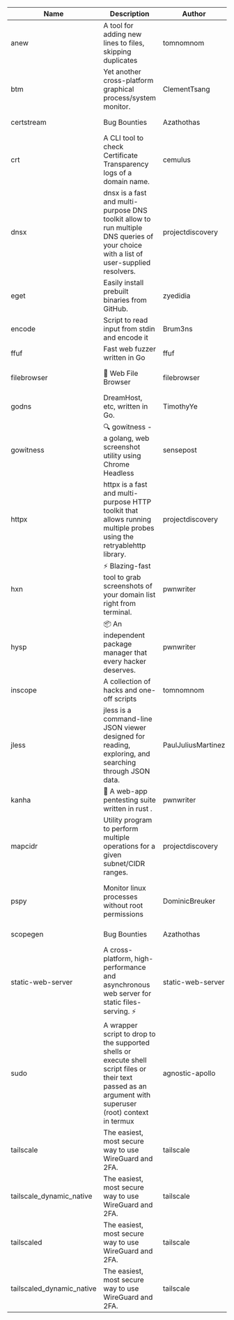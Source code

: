 | Name | Description | Author | Repository | Stars | Version | Updated | Size | SHA256SUM | B3SUM | Source | Language | License |
| ---- | ----------- | ------ | ---------- | ----- | ------- | ------- | ---- | --- | ------ | --------|-------- | ------- |
| anew | A tool for adding new lines to files, skipping duplicates | tomnomnom | [https://github.com/tomnomnom/anew](https://github.com/tomnomnom/anew) | 1098 | v0.1.1 | 2022-03-15T22:35:31Z | 1.41 MB | c45ef92c50eca3314d64184ded61e44d190057b3ae9d52d023b80e3f66e8d639 | a608e5e56fdaccd6475d6b29fad5053daa7a0afd9900b852c80514766dc612cc | https://raw.githubusercontent.com/Azathothas/Toolpacks/main/aarch64_arm64_v8a_Android/anew | Go | MIT License |
| btm | Yet another cross-platform graphical process/system monitor. | ClementTsang | [https://github.com/ClementTsang/bottom](https://github.com/ClementTsang/bottom) | 8082 | 0.9.6 | 2023-08-27T01:43:44Z | 3.08 MB | 9ca134264a621ce9dadb4b5dde3b98f5bc0f7c5dc753908ca17c571b8c04733e | ce7f002226079b7de19230032a3a92e0f7f1fd7a6d6f5a6df632bfa40a8dde59 | https://raw.githubusercontent.com/Azathothas/Toolpacks/main/aarch64_arm64_v8a_Android/btm | Rust | MIT License |
| certstream |  Bug Bounties | Azathothas | [https://github.com/Azathothas/Arsenal](https://github.com/Azathothas/Arsenal) | 9 | null |  | 4.54 MB | 6fd623d0bcd84f1e464a31765de45a8f2dfc90e63c4038cba89b9d777052eb5e | 9282371580c023475599cc6b82bfc67019508727fc5cacab05949b04da82b84a | https://raw.githubusercontent.com/Azathothas/Toolpacks/main/aarch64_arm64_v8a_Android/certstream | Shell | null |
| crt | A CLI tool to check Certificate Transparency logs of a domain name. | cemulus | [https://github.com/cemulus/crt](https://github.com/cemulus/crt) | 63 | v0.1.0 | 2022-03-08T21:41:54Z | 4.63 MB | 799804456660e6110005e9b9040a899d15e6256b18b66aebedbd150b900522aa | 0a21e1af49c3f02545d1646b0af3ad9e028d56c9500151665492fe0f8351a0ee | https://raw.githubusercontent.com/Azathothas/Toolpacks/main/aarch64_arm64_v8a_Android/crt | Go | Apache License 2.0 |
| dnsx | dnsx is a fast and multi-purpose DNS toolkit allow to run multiple DNS queries of your choice with a list of user-supplied resolvers. | projectdiscovery | [https://github.com/projectdiscovery/dnsx](https://github.com/projectdiscovery/dnsx) | 1809 | v1.1.6 | 2023-11-11T19:20:44Z | 24.79 MB | cb6e3e92f9b41737fbec6922d00bea5d55d5220e1ae2a47070f48ce0b9802ddd | 11518812b4221c2c8bb6957f9b3870a3c09d748a5cdbf729f09f7b236b23450a | https://raw.githubusercontent.com/Azathothas/Toolpacks/main/aarch64_arm64_v8a_Android/dnsx | Go | MIT License |
| eget | Easily install prebuilt binaries from GitHub. | zyedidia | [https://github.com/zyedidia/eget](https://github.com/zyedidia/eget) | 643 | v1.3.3 | 2023-02-22T05:15:46Z | 6.49 MB | 013bd7f9079ac1844b1bab765b49bcc571c5d08664224e9227bf24025f147cc1 | 9da9bc516e4a3fd855a40c9b3fc99f5e227d23a05ea88ab32bee72c31e6a9c68 | https://raw.githubusercontent.com/Azathothas/Toolpacks/main/aarch64_arm64_v8a_Android/eget | Go | MIT License |
| encode | Script to read input from stdin and encode it | Brum3ns | [https://github.com/Brum3ns/encode](https://github.com/Brum3ns/encode) | 18 | null |  | 2.49 MB | 4ebcd947498fc878a8036d6b6c9a78fa680a5788937682b1d717e514f4c9841d | d320eb6abeab97f6183ec40f1d8fc76cdefc4e952a7e96fe934973c71e7ece87 | https://raw.githubusercontent.com/Azathothas/Toolpacks/main/aarch64_arm64_v8a_Android/encode | Go | MIT License |
| ffuf | Fast web fuzzer written in Go | ffuf | [https://github.com/ffuf/ffuf](https://github.com/ffuf/ffuf) | 10630 | v2.1.0 | 2023-09-16T12:23:19Z | 8.18 MB | 4c8c860765a496d479b742fa637feb95cce38474df0c1c7688cf81256d5be2d8 | e7380054790e9ef5da1633acd33271817cee23d3f13fc46cd512c87efac46635 | https://raw.githubusercontent.com/Azathothas/Toolpacks/main/aarch64_arm64_v8a_Android/ffuf | Go | MIT License |
| filebrowser | 📂 Web File Browser | filebrowser | [https://github.com/filebrowser/filebrowser](https://github.com/filebrowser/filebrowser) | 21786 | v2.26.0 | 2023-11-02T21:58:20Z | 13.29 MB | 6e36989fcbd4c85727db315db9b06e3e0b1180628c17350fafd3a462156ca78d | 3d9bfe2210943611f4193b48c858582c621da089cdb2ceb56d7a86e36551576e | https://raw.githubusercontent.com/Azathothas/Toolpacks/main/aarch64_arm64_v8a_Android/filebrowser | Go | Apache License 2.0 |
| godns |  DreamHost, etc, written in Go. | TimothyYe | [https://github.com/TimothyYe/godns](https://github.com/TimothyYe/godns) | 1379 | v3.0.4 | 2023-10-22T12:12:07Z | 11.80 MB | fc39ae48051cce69ecd2b00a0c024f772d82e323340502344f84ef50c878e134 | 4ef11f0f9d0b89fcf49594c6d917dfd4c7a77844fdcb76fa70dd35c3fbaf2422 | https://raw.githubusercontent.com/Azathothas/Toolpacks/main/aarch64_arm64_v8a_Android/godns | Go | Apache License 2.0 |
| gowitness | 🔍 gowitness - a golang, web screenshot utility using Chrome Headless | sensepost | [https://github.com/sensepost/gowitness](https://github.com/sensepost/gowitness) | 2466 | 2.5.1 | 2023-10-29T11:11:30Z | 25.96 MB | 7074d1887c2471516189a8e817dc8cfd4868c259827ad632b3f33e889d8d9177 | 3ddce9ebae7de1f5cfba42bda11442462b2558ac2509415582cede6de0050278 | https://raw.githubusercontent.com/Azathothas/Toolpacks/main/aarch64_arm64_v8a_Android/gowitness | Go | GNU General Public License v3.0 |
| httpx | httpx is a fast and multi-purpose HTTP toolkit that allows running multiple probes using the retryablehttp library. | projectdiscovery | [https://github.com/projectdiscovery/httpx](https://github.com/projectdiscovery/httpx) | 6202 | v1.3.7 | 2023-11-13T07:26:10Z | 39.73 MB | 4385454d8d0e6c0bc10160f08706de0a246509cbc51f3c53d35eb7bfef9867a8 | 5b2e01653bb8f9a663d0f924c1425e1fc83dee763c04d4a9a2b845aabaa3b4ec | https://raw.githubusercontent.com/Azathothas/Toolpacks/main/aarch64_arm64_v8a_Android/httpx | Go | MIT License |
| hxn | ⚡ Blazing-fast tool to grab screenshots of your domain list right from terminal. | pwnwriter | [https://github.com/pwnwriter/haylxon](https://github.com/pwnwriter/haylxon) | 349 | v0.1.9 | 2023-11-03T07:24:19Z | 6.01 MB | 891badf53a6bf0680473a0555f20e568c1d1e56e6b821a60e13680110c1f82c3 | 26811fd4c478db7d717fc6e0281aef356229453d95a24367ecc5660139d2633e | https://raw.githubusercontent.com/Azathothas/Toolpacks/main/aarch64_arm64_v8a_Android/hxn | Rust | MIT License |
| hysp | 📦 An independent package manager that every hacker deserves. | pwnwriter | [https://github.com/pwnwriter/hysp](https://github.com/pwnwriter/hysp) | 374 | v0.1.2 | 2023-12-13T15:03:18Z | 3.26 MB | bb43d7c1e6965a14f8d63abc3c9bf4d12d13ac1100361938b13f84719da7ab87 | c29d6a3b2a584afd296f6a75473e79ef4c342ebcbd4602e3304b7310337fadf2 | https://raw.githubusercontent.com/Azathothas/Toolpacks/main/aarch64_arm64_v8a_Android/hysp | Rust | MIT License |
| inscope | A collection of hacks and one-off scripts | tomnomnom | [https://github.com/tomnomnom/hacks](https://github.com/tomnomnom/hacks) | 1947 | null |  | 1.79 MB | 9e34c4b870b64b6c969c4a7b09b16a0ffcc10f25cb8856f959c9893cd58e03ca | 919a2671bc83fd37aa32317fdef611b5b804fdb0afdc364cb68f1fb3ab11b782 | https://raw.githubusercontent.com/Azathothas/Toolpacks/main/aarch64_arm64_v8a_Android/inscope | Go | null |
| jless | jless is a command-line JSON viewer designed for reading, exploring, and searching through JSON data. | PaulJuliusMartinez | [https://github.com/PaulJuliusMartinez/jless](https://github.com/PaulJuliusMartinez/jless) | 4277 | v0.9.0 | 2023-07-17T02:51:34Z | 1.74 MB | 7833474dcc6a493542580897949bb4b842e0f9e2e71834ee6072c469573120f5 | 56e6f82dd4b81ec33cf1d76090f6522514c0f96bb2843c12688e1979015ee859 | https://raw.githubusercontent.com/Azathothas/Toolpacks/main/aarch64_arm64_v8a_Android/jless | Rust | MIT License |
| kanha | 🦚 A web-app pentesting suite written in rust . | pwnwriter | [https://github.com/pwnwriter/kanha](https://github.com/pwnwriter/kanha) | 217 | v-v0.1.2 | 2023-10-17T16:42:52Z | 2.79 MB | 5aac77175259d93662c4bb5b12d79dc07d9f9116ba4ac0cfcb8bf353637376a3 | 6bb6d1ec95da832562b57489cf5d00b517522928a00ba777b8e37bd8eabcd690 | https://raw.githubusercontent.com/Azathothas/Toolpacks/main/aarch64_arm64_v8a_Android/kanha | Rust | MIT License |
| mapcidr | Utility program to perform multiple operations for a given subnet/CIDR ranges. | projectdiscovery | [https://github.com/projectdiscovery/mapcidr](https://github.com/projectdiscovery/mapcidr) | 867 | v1.1.16 | 2023-11-23T07:59:56Z | 22.09 MB | b2a64d4e97e1108e2906fb601c0a15fcfb6732dbe5735f8200934508b45e666a | 53fdd93101fb892d7f5e5775b1d36d92849966cf657efcef24047d42218a3342 | https://raw.githubusercontent.com/Azathothas/Toolpacks/main/aarch64_arm64_v8a_Android/mapcidr | Go | MIT License |
| pspy | Monitor linux processes without root permissions | DominicBreuker | [https://github.com/DominicBreuker/pspy](https://github.com/DominicBreuker/pspy) | 4266 | v1.2.1 | 2023-01-17T21:10:08Z | 3.48 MB | 4f3fd66cb746c92c99b8932002f81bb7b2f4b2929d04bac71aa8601cd2ec9031 | 0a22996eb50a663f1810994e5a148ac34d34ed4a185ccefae8c61c6516fe1815 | https://raw.githubusercontent.com/Azathothas/Toolpacks/main/aarch64_arm64_v8a_Android/pspy | Go | GNU General Public License v3.0 |
| scopegen |  Bug Bounties | Azathothas | [https://github.com/Azathothas/Arsenal](https://github.com/Azathothas/Arsenal) | 9 | null |  | 1.54 MB | 3e805548a0625b129067bbbd4c40d05b22476e0404b52ee589c75a9b8f48844b | 346bf580968b0344a588aa88f8dd28c040b6f33ab3c20736ac6ca71d585fedca | https://raw.githubusercontent.com/Azathothas/Toolpacks/main/aarch64_arm64_v8a_Android/scopegen | Shell | null |
| static-web-server | A cross-platform, high-performance and asynchronous web server for static files-serving. ⚡ | static-web-server | [https://github.com/static-web-server/static-web-server](https://github.com/static-web-server/static-web-server) | 934 | v2.24.1 | 2023-11-14T23:15:43Z | 6.40 MB | 0d8df2b3e8795bc8625cfd7ac342043a2898788b092029d1b7968dd4c09b9f91 | 8c0071186430e9c7c829f6311e906ed50ac9e902b605f3d8b9177cde8f646043 | https://raw.githubusercontent.com/Azathothas/Toolpacks/main/aarch64_arm64_v8a_Android/static-web-server | Rust | Apache License 2.0 |
| sudo | A wrapper script to drop to the supported shells or execute shell script files or their text passed as an argument with superuser (root) context in termux | agnostic-apollo | [https://github.com/agnostic-apollo/sudo](https://github.com/agnostic-apollo/sudo) | 61 | v0.2.0 | 2021-04-10T21:03:11Z | 0.24 MB | 9e56787b3ca489a9eb9e3a64f54944aa92c728d18576972ef7ef6bb10ca6462c | 261a7ec6cf5ed2fbc82f8128f2583eda7faeb8939b9e08143046f0b046e504ae | https://raw.githubusercontent.com/Azathothas/Toolpacks/main/aarch64_arm64_v8a_Android/sudo | Shell | MIT License |
| tailscale | The easiest, most secure way to use WireGuard and 2FA. | tailscale | [https://github.com/tailscale/tailscale](https://github.com/tailscale/tailscale) | 14585 | v1.56.1 | 2023-12-15T19:44:23Z | 10.42 MB | 1488f68ad41bcf78324563283db38ed3004a2e7a2484d6931c2cb23894a2d616 | c10bcf7a89994328341539480f38ff62e685a1946be62fb973f75b2206a965fd | https://raw.githubusercontent.com/Azathothas/Toolpacks/main/aarch64_arm64_v8a_Android/tailscale | Go | BSD 3-Clause New or Revised License |
| tailscale_dynamic_native | The easiest, most secure way to use WireGuard and 2FA. | tailscale | [https://github.com/tailscale/tailscale](https://github.com/tailscale/tailscale) | 14585 | v1.56.1 | 2023-12-15T19:44:23Z | 10.69 MB | 7cb1319050697af1cd5bdc8b5be896748e683d4c2769836cc9dd991b10078744 | 40c46bcb51d2c16f612e6b0a32cb9462ade53885742860dd8a39b23bfbd5b53a | https://raw.githubusercontent.com/Azathothas/Toolpacks/main/aarch64_arm64_v8a_Android/tailscale_dynamic_native | Go | BSD 3-Clause New or Revised License |
| tailscaled | The easiest, most secure way to use WireGuard and 2FA. | tailscale | [https://github.com/tailscale/tailscale](https://github.com/tailscale/tailscale) | 14585 | v1.56.1 | 2023-12-15T19:44:23Z | 28.10 MB | d98dad8700ff2ab5b893240ef979628199835a7fb1816c2606a48aaff0b8104d | 8d6fbb805d48e626aa3882b9bf768196195b08c6062bc6567d138e87b65ef85a | https://raw.githubusercontent.com/Azathothas/Toolpacks/main/aarch64_arm64_v8a_Android/tailscaled | Go | BSD 3-Clause New or Revised License |
| tailscaled_dynamic_native | The easiest, most secure way to use WireGuard and 2FA. | tailscale | [https://github.com/tailscale/tailscale](https://github.com/tailscale/tailscale) | 14585 | v1.56.1 | 2023-12-15T19:44:23Z | 29.86 MB | 8b6ef591237461132fa3cc9ab1a22cde1fd1c54b27a34665b26fb20d3b456497 | c8d4e48d145a844c788504f55d2cd5b071d1f61f83685fcb1799578be1153363 | https://raw.githubusercontent.com/Azathothas/Toolpacks/main/aarch64_arm64_v8a_Android/tailscaled_dynamic_native | Go | BSD 3-Clause New or Revised License |
